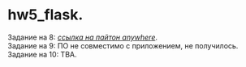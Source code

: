 # hw5_flask.
Задание на 8: <em>[ссылка на пайтон anywhere](http://iluneko.pythonanywhere.com/)</em>.<br>
Задание на 9: ПО не совместимо с приложением, не получилось.<br>
Задание на 10: TBA. <br>

